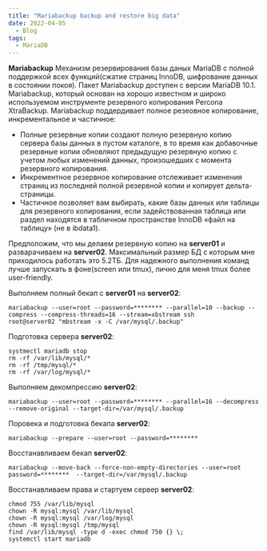 ```yaml
---
title: "Mariabackup backup and restore big data"
date: 2022-04-05
  - Blog
tags:
  - MariaDB
---
```


**Mariabackup** Механизм резервирования базы даных MariaDB c полной поддержкой всех функций(сжатие страниц InnoDB, шифрование данных в состоянии покоя). Пакет Mariabackup доступен с версии MariaDB 10.1. Mariabackup, который основан на хорошо известном и широко используемом инструменте резервного копирования Percona XtraBackup.
   Mariabackup поддердивает полное резеовное копирование, инкрементальное и частичное:
   - Полные резервные копии создают полную резервную копию сервера базы данных в пустом каталоге, в то время как добавочные резервные копии обновляют предыдущую резервную копию с учетом любых изменений данных, произошедших с момента резервного копирования.
   - Инкрементное резервное копирование отслеживает изменения страниц из последней полной резервной копии и копирует дельта-страницы.
   - Частичное позволяет вам выбирать, какие базы данных или таблицы для резервного копирования, если задействованная таблица или раздел находятся в табличном пространстве InnoDB «файл на таблицу» (не в ibdata1).

Предположим, что мы делаем резервную копию на **server01** и разварачиваем на **server02**. Максимальный размер БД с которым мне приходилось работать это 5.2ТБ. Для надежного выполнения команд лучше запускать в фоне(screen или tmux), лично для меня tmux более user-friendly.

Выполняем полный бекап c **server01** на **server02**:
```
mariabackup --user=root --password=******** --parallel=10 --backup --compress --compress-threads=16 --stream=xbstream ssh root@server02 "mbstream -x -C /var/mysql/.backup"
```
Подготовка сервера **server02**: 
```
systmectl mariadb stop
rm -rf /var/lib/mysql/* 
rm -rf /tmp/mysql/*
rm -rf /var/log/mysql/*
```
Выполняем декомпрессию **server02**:
```
mariabackup --user=root --password=******** --parallel=16 --decompress --remove-original --target-dir=/var/mysql/.backup
```
Поровека и подготовка бекапа **server02**: 
```
mariabackup --prepare --user=root --password=******** 
```
Восстанавливаем бекап **server02**:
```
mariabackup --move-back --force-non-empty-directories --user=root password=********  --target-dir=/var/mysql/.backup
```
Восстанавливаем права и стартуем сервер **server02**:
```
chmod 755 /var/lib/mysql
chown -R mysql:mysql /var/lib/mysql
chown -R mysql:mysql /var/log/mysql
chown -R mysql:mysql /tmp/mysql
find /var/lib/mysql -type d -exec chmod 750 {} \;
systemctl start mariadb
```
